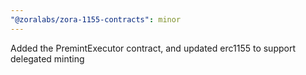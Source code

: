 ```yaml
---
"@zoralabs/zora-1155-contracts": minor
---
```


Added the PremintExecutor contract, and updated erc1155 to support delegated minting